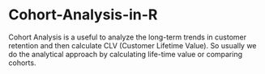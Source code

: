 # Cohort-Analysis-in-R
Cohort Analysis is a useful to analyze the long-term trends in customer retention and then calculate CLV (Customer Lifetime Value). So usually we do the analytical approach by calculating life-time value or comparing cohorts.
